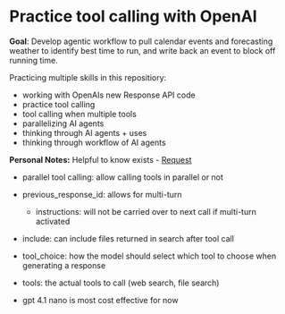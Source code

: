 # Practice tool calling with OpenAI

**Goal**: Develop agentic workflow to pull calendar events and forecasting weather to identify best time to run, and write back an event to block off running time.

Practicing multiple skills in this repositiory:
* working with OpenAIs new Response API code
* practice tool calling
* tool calling when multiple tools
* parallelizing AI agents
* thinking through AI agents + uses
* thinking through workflow of AI agents


**Personal Notes:**
Helpful to know exists - [Request](bodyhttps://platform.openai.com/docs/api-reference/responses/create)
- parallel tool calling: allow calling tools in parallel or not
- previous_response_id: allows for multi-turn
  - instructions: will not be carried over to next call if multi-turn activated
- include: can include files returned in search after tool call
- tool_choice: how the model should select which tool to choose when generating a response
- tools: the actual tools to call (web search, file search)

- gpt 4.1 nano is most cost effective for now